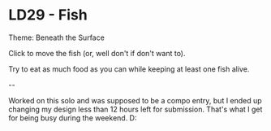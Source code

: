 LD29 - Fish
====

Theme: Beneath the Surface


Click to move the fish (or, well don't if don't want to).

Try to eat as much food as you can while keeping at least one fish alive.

--

Worked on this solo and was supposed to be a compo entry, but I ended up changing my design less than 12 hours left for submission. That's what I get for being busy during the weekend. D:

